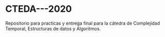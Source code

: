 # CTEDA---2020
Repositorio para practicas y entrega final para la cátedra de Complejidad Temporal, Estructuras de datos y Algoritmos.
